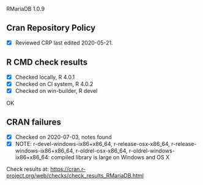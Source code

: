 RMariaDB 1.0.9

## Cran Repository Policy

- [x] Reviewed CRP last edited 2020-05-21.

## R CMD check results

- [x] Checked locally, R 4.0.1
- [x] Checked on CI system, R 4.0.2
- [x] Checked on win-builder, R devel

OK

## CRAN failures

- [x] Checked on 2020-07-03, notes found
- [x] NOTE: r-devel-windows-ix86+x86_64, r-release-osx-x86_64, r-release-windows-ix86+x86_64, r-oldrel-osx-x86_64, r-oldrel-windows-ix86+x86_64: compiled library is large on Windows and OS X

Check results at: https://cran.r-project.org/web/checks/check_results_RMariaDB.html
